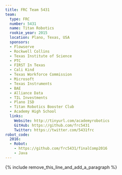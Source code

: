 ```yaml
---
title: FRC Team 5431
team:
  type: FRC
  number: 5431
  name: Titan Robotics
  rookie_year: 2015
  location: Plano, Texas, USA
  sponsors:
  - Flowserve
  - Rockwell Collins
  - Texas Institute of Science
  - PTC
  - FIRST In Texas
  - Cali Kind
  - Texas Workforce Commission
  - Microsoft
  - Texas Instruments
  - BAE
  - Alliance Data
  - TIL Investments
  - Plano ISD
  - Titan Robotics Booster Club
  - Academy High School
  links:
    Website: http://tinyurl.com/academyrobotics
    GitHub: https://github.com/frc5431
    Twitter: https://twitter.com/5431frc
robot_code:
  2016:
  - Robot:
    - https://github.com/frc5431/finalComp2016
    - Java
---
```


{% include remove_this_line_and_add_a_paragraph %}